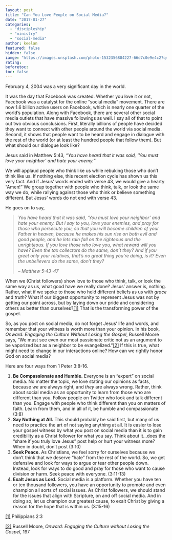 ```yaml
---
layout: post
title: "Can You Love People on Social Media?"
date: "2017-01-27"
categories: 
  - "discipleship"
  - "ministry"
  - "social-media"
author: keelan
featured: false
hidden: false
iamge: "https://images.unsplash.com/photo-1532356884227-66d7c0e9e4c2?q=80&w=2070&auto=format&fit=crop&ixlib=rb-4.0.3&ixid=M3wxMjA3fDB8MHxwaG90by1wYWdlfHx8fGVufDB8fHx8fA%3D%3D"
rating:
beforetoc:
toc: false
---
```


February 4, 2004 was a very significant day in the world.

It was the day that Facebook was created. Whether you love it or not, Facebook was a catalyst for the online “social media” movement. There are now 1.6 billion active users on Facebook, which is nearly one quarter of the world’s population. Along with Facebook, there are several other social media outlets that have massive followings as well. I say all of that to point out two obvious conclusions. First, literally billions of people have decided they want to connect with other people around the world via social media. Second, it shows that people want to be heard and engage in dialogue with the rest of the world (or at least the hundred people that follow them). But what should our dialogue look like?

Jesus said in Matthew 5:43, _“You have heard that it was said, ‘You must love your neighbor’ and hate your enemy.”_

We will applaud people who think like us while rebuking those who don’t think like us. If nothing else, this recent election cycle has shown us this very fact. And if Jesus’ words ended with verse 43, we would give a hearty “Amen!” We group together with people who think, talk, or look the same way we do, while rallying against those who think or believe something different. But Jesus’ words do not end with verse 43.

He goes on to say,

> _You have heard that it was said, ‘You must love your neighbor’ and hate your enemy. But I say to you, love your enemies, and pray for those who persecute you, so that you will become children of your Father in heaven, because he makes his sun rise on both evil and good people, and he lets rain fall on the righteous and the unrighteous. If you love those who love you, what reward will you have? Even the tax collectors do the same, don’t they? And if you greet only your relatives, that’s no great thing you’re doing, is it? Even the unbelievers do the same, don’t they?_
> 
> _– Matthew 5:43-47_

When we (Christ followers) show love to those who think, talk, or look the same way as us, what good have we really done? Jesus’ answer is, nothing. Rather, what if we spoke to those who held different beliefs as us with _grace_ and _truth_? What if our biggest opportunity to represent Jesus was not by getting our point across, but by laying down our pride and considering others as better than ourselves?[\[1\]](#_ftn1) That is the transforming power of the gospel.

So, as you post on social media, do not forget Jesus’ life and words, and remember that your witness is worth more than your opinion. In his book, _Onward: Engaging the Culture Without Losing the Gospel_, Russell Moore says, “We must see even our most passionate critic not as an argument to be vaporized but as a neighbor to be evangelized.”[\[2\]](#_ftn2) If this is true, what might need to change in our interactions online? How can we rightly honor God on social media?

Here are four ways from 1 Peter 3:8-16.

1. **Be Compassionate and Humble.** Everyone is an “expert” on social media. No matter the topic, we love stating our opinions as facts, because _we_ are always right, and _they_ are always wrong. Rather, think about social media as an opportunity to learn from those who are different than you. Follow people on Twitter who look and talk different than you. Engage with people who think different than you on matters of faith. Learn from them, and in all of it, be humble and compassionate (3:8)
2. **Say Nothing at All.** This should probably be said first, but many of us need to practice the art of not saying anything at all. It is easier to lose your gospel witness by what you post on social media than it is to gain credibility as a Christ follower for what you say. Think about it…does the “share if you truly love Jesus” post help or hurt your witness more? When in doubt, don’t post (3:10)
3. **Seek Peace.** As Christians, we feel sorry for ourselves because we don’t think that we deserve “hate” from the rest of the world. So, we get defensive and look for ways to argue or tear other people down. Instead, look for ways to do good and pray for those who want to cause division or harm. Seek peace with everyone. (3:11-13)
4. **Exalt Jesus as Lord.** Social media is a platform. Whether you have ten or ten thousand followers, you have an opportunity to promote and even champion all sorts of social issues. As Christ followers, we should stand for the issues that align with Scripture, on and off social media. And in doing so, let us champion our greatest cause, to exalt Christ by giving a reason for the hope that is within us. (3:15-16)

[\[1\]](#_ftnref1) Philippians 2:3

[\[2\]](#_ftnref2) Russell Moore, _Onward: Engaging the Culture without Losing the Gospel_, 197

